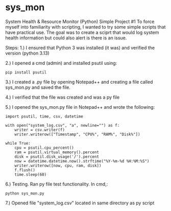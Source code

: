 # sys_mon
System Health &amp; Resource Monitor (Python)
Simple Project #1
To force myself into familiarity with scripting, I wanted to try some simple scripts that have practical use.
The goal was to create a sciprt that would log system health information but could also alert is there is an issue. 

Steps:
1.) I ensured that Python 3 was installed (it was) and verified the version (python 3.13)

2.) I opened a cmd (admin) and installed psutil using:

	pip install psutil

3.) I created a .py file by opening Notepad++ and creating a file called sys_mon.py and saved the file. 

4.) I verified that the file was created and was a py file

5.) I opened the sys_mon.py file in Notepad++ and wrote the following:

	import psutil, time, csv, datetime

	with open("system_log.csv", "a", newline="") as f:
  		writer = csv.writer(f)
  		writer.writerow(["Timestamp", "CPU%", "RAM%", "Disk%"])

    while True:
        cpu = psutil.cpu_percent()
        ram = psutil.virtual_memory().percent
        disk = psutil.disk_usage('/').percent
        now = datetime.datetime.now().strftime("%Y-%m-%d %H:%M:%S")
        writer.writerow([now, cpu, ram, disk])
        f.flush()
        time.sleep(60)

  

6.) Testing. Ran py file test functionality. In cmd,:

	python sys_mon.py

7.) Opened file "system_log.csv" located in same directory as py script
